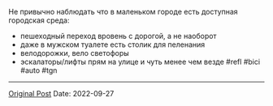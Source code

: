 Не привычно наблюдать что в маленьком городе  есть доступная городская среда:
- пешеходный переход вровень с дорогой, а не наоборот 
- даже в мужском туалете есть столик для пеленания
- велодорожки, вело светофоры
- эскалаторы/лифты прям на улице и чуть менее чем везде #refl #bici #auto #tgn

---
[Original Post](https://t.me/lev2tarragona/270)
Date: 2022-09-27
